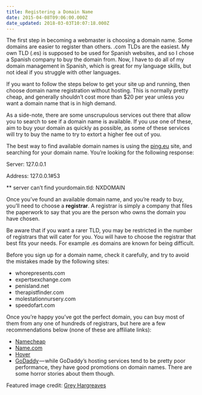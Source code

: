 ```yaml
---
title: Registering a Domain Name
date: 2015-04-08T09:06:00.000Z
date_updated: 2018-03-03T10:07:18.000Z
---
```


The first step in becoming a webmaster is choosing a domain name. Some domains are easier to register than others. .com TLDs are the easiest. My own TLD (.es) is supposed to be used for Spanish websites, and so I chose a Spanish company to buy the domain from. Now, I have to do all of my domain management in Spanish, which is great for my language skills, but not ideal if you struggle with other languages.

If you want to follow the steps below to get your site up and running, then choose domain name registration without hosting. This is normally pretty cheap, and generally shouldn’t cost more than $20 per year unless you want a domain name that is in high demand.

As a side-note, there are some unscrupulous services out there that allow you to search to see if a domain name is available. If you use one of these, aim to buy your domain as quickly as possible, as some of these services will try to buy the name to try to extort a higher fee out of you.

The best way to find available domain names is using the [ping.eu](http://ping.eu/nslookup/) site, and searching for your domain name. You’re looking for the following response:

Server:
127.0.0.1

Address:
127.0.0.1#53

\*\* server can’t find yourdomain.tld: NXDOMAIN

Once you’ve found an available domain name, and you’re ready to buy, you’ll need to choose a **registrar**. A registrar is simply a company that files the paperwork to say that you are the person who owns the domain you have chosen.

Be aware that if you want a rarer TLD, you may be restricted in the number of registrars that will cater for you. You will have to choose the registrar that best fits your needs. For example .es domains are known for being difficult.

Before you sign up for a domain name, check it carefully, and try to avoid the mistakes made by the following sites:

- whorepresents.com
- expertsexchange.com
- penisland.net
- therapistfinder.com
- molestationnursery.com
- speedofart.com

Once you’re happy you’ve got the perfect domain, you can buy most of them from any one of hundreds of registrars, but here are a few recommendations below (none of these are affiliate links):

- [Namecheap](http://www.namecheap.com/)
- [Name.com](https://www.name.com/)
- [Hover](https://www.hover.com/)
- [GoDaddy](https://www.godaddy.com/) — while GoDaddy’s hosting services tend to be pretty poor performance, they have good promotions on domain names. There are some horror stories about them though.

Featured image credit: [Grey Hargreaves](https://www.flickr.com/photos/querkmachine/)
